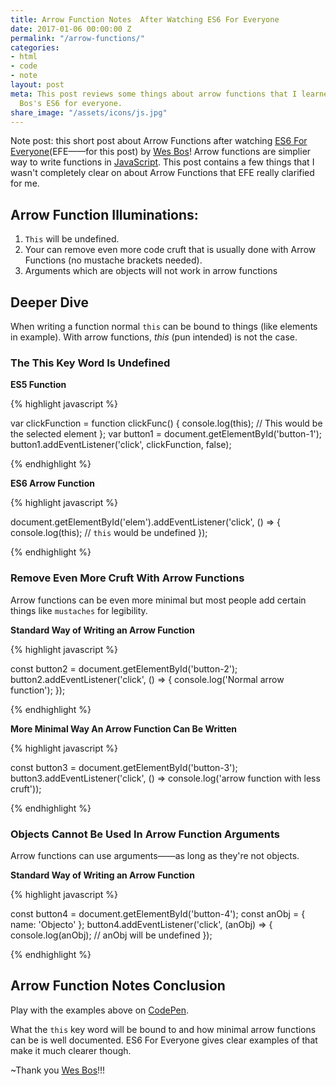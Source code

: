 ```yaml
---
title: Arrow Function Notes  After Watching ES6 For Everyone
date: 2017-01-06 00:00:00 Z
permalink: "/arrow-functions/"
categories:
- html
- code
- note
layout: post
meta: This post reviews some things about arrow functions that I learned from Wes
  Bos's ES6 for everyone.
share_image: "/assets/icons/js.jpg"
---
```


Note post: this short post about Arrow Functions after watching [ES6 For Everyone](https://es6.io/)(EFE——for this post) by [Wes Bos](http://wesbos.com/)! Arrow functions are simplier way to write functions in [JavaScript](https://developer.mozilla.org/en-US/docs/Web/JavaScript/Reference/Functions/Arrow_functions). This post contains a few things that I wasn't completely clear on about Arrow Functions that EFE really clarified for me.

## Arrow Function Illuminations:

1. `This` will be undefined.
2. Your can remove even more code cruft that is usually done with Arrow Functions (no mustache brackets needed).
3. Arguments which are objects will not work in arrow functions

## Deeper Dive

When writing a function normal `this` can be bound to things (like elements in example). With arrow functions, _this_ (pun intended) is not the case.

### The This Key Word Is Undefined

**ES5 Function**

{% highlight javascript %}

var clickFunction = function clickFunc() {
  console.log(this);
  // This would be the selected element
};
var button1 = document.getElementById('button-1');
button1.addEventListener('click', clickFunction, false);

{% endhighlight %}

**ES6 Arrow Function**

{% highlight javascript %}

document.getElementById('elem').addEventListener('click', () => {
  console.log(this);
  // `this` would be undefined
});

{% endhighlight %}

### Remove Even More Cruft With Arrow Functions

Arrow functions can be even more minimal but most people add certain things like `mustaches` for legibility.

**Standard Way of Writing an Arrow Function**

{% highlight javascript %}

const button2 = document.getElementById('button-2');
button2.addEventListener('click', () => {
  console.log('Normal arrow function');
});

{% endhighlight %}

**More Minimal Way An Arrow Function Can Be Written**

{% highlight javascript %}

const button3 = document.getElementById('button-3');
button3.addEventListener('click', () => console.log('arrow function with less cruft'));

{% endhighlight %}

### Objects Cannot Be Used In Arrow Function Arguments

Arrow functions can use arguments——as long as they're not objects.

**Standard Way of Writing an Arrow Function**

{% highlight javascript %}

const button4 = document.getElementById('button-4');
const anObj = {
  name: 'Objecto'
};
button4.addEventListener('click', (anObj) => {
  console.log(anObj);
  // anObj will be undefined
});

{% endhighlight %}


## Arrow Function Notes Conclusion

Play with the examples above on [CodePen](http://codepen.io/yowainwright/pen/5e5d740b1388b400fc1cc0717f5a29f8).

What the `this` key word will be bound to and how minimal arrow functions can be is well documented. ES6 For Everyone gives clear examples of that make it much clearer though.

~Thank you [Wes Bos](http://wesbos.com/)!!!
